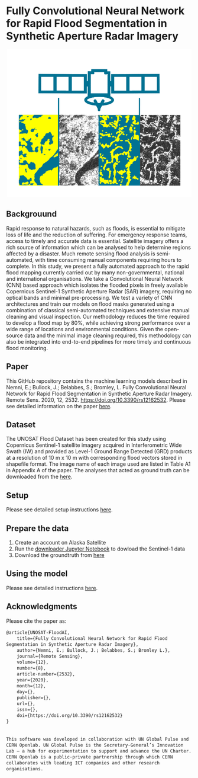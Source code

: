 # Fully Convolutional Neural Network for Rapid Flood Segmentation in Synthetic Aperture Radar Imagery


<p align="center">
  <img width="500" height="400" src="https://github.com/UNITAR-UNOSAT/UNOSAT-AI-Based-Rapid-Mapping-Service/blob/master/figures/Graphical_Abstract.png">
</p>


## Backgrouund

Rapid response to natural hazards, such as floods, is essential to mitigate loss of life and the reduction of suffering. For emergency response teams, access to timely and accurate data is essential. Satellite imagery offers a rich source of information which can be analysed to help determine regions affected by a disaster.  Much remote sensing flood analysis is semi-automated, with time consuming manual components requiring hours to complete. In this study, we present a fully automated approach to the rapid flood mapping currently carried out by many non-governmental, national and international organisations. We take a Convolutional Neural Network (CNN) based approach which isolates the flooded pixels in freely available Copernicus Sentinel-1 Synthetic Aperture Radar (SAR) imagery, requiring no optical bands and minimal pre-processing. We test a variety of CNN architectures and train our models on flood masks generated using a combination of classical semi-automated techniques and extensive manual cleaning and visual inspection. Our methodology reduces the time required to develop a flood map by 80%, while achieving strong performance over a wide range of locations and environmental conditions. Given the open-source data and the minimal image cleaning required, this methodology can also be integrated into end-to-end pipelines for more timely and continuous flood monitoring.

## Paper 

This GitHub repository contains the machine learning models described in Nemni, E.; Bullock, J.; Belabbes, S.; Bromley, L. Fully Convolutional Neural Network for Rapid Flood Segmentation in Synthetic Aperture Radar Imagery. Remote Sens. 2020, 12, 2532. https://doi.org/10.3390/rs12162532. Please see detailed information on the paper [here](docs/paper.md).

## Dataset

The UNOSAT Flood Dataset has been created for this study using Copernicus Sentinel-1 satellite imagery acquired in Interferometric Wide Swath (IW) and provided as Level-1 Ground Range Detected (GRD)  products at a resolution of 10 m x 10 m with corresponding flood vectors stored in shapefile format.  The image name of each image used are listed in Table A1 in Appendix A of the paper. The analyses that acted as ground truth can be downloaded from the [here](https://cernbox.cern.ch/s/2PIXlW3TP2bP5LM). 

## Setup

Please see detailed setup instructions [here](docs/setup.md).

## Prepare the data 

1. Create an account on Alaska Satellite 
1. Run the [downloader Jupyter Notebook](downloader.ipynb) to dowload the Sentinel-1 data
1. Download the groundtruth from [here](https://cernbox.cern.ch/s/2PIXlW3TP2bP5LM)


## Using the model

Please see detailed instructions [here](docs/flood_mapping_instructions.md).

## Acknowledgments

Please cite the paper as: 

```
@article{UNOSAT-FloodAI,
	title={Fully Convolutional Neural Network for Rapid Flood Segmentation in Synthetic Aperture Radar Imagery},
	author={Nemni, E.; Bullock, J.; Belabbes, S.; Bromley L.},
	journal={Remote Sensing},
	volume={12},
	number={8},
	article-number={2532},
	year={2020},
	month={12},
	day={},
	publisher={},
    url={},
    issn={},
    doi={https://doi.org/10.3390/rs12162532}
}


This software was developed in collaboration with UN Global Pulse and CERN Openlab. UN Global Pulse is the Secretary-General’s Innovation Lab — a hub for experimentation to support and advance the UN Charter. CERN Openlab is a public-private partnership through which CERN collaborates with leading ICT companies and other research organisations. 
